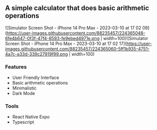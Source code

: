 
## A simple calculator that does basic arithmetic operations

![Simulator Screen Shot - iPhone 14 Pro Max - 2023-03-10 at 17 02 09](https://user-images.githubusercontent.com/88235457/224365048-6fe4b647-0f3f-47f4-8593-fe9ebed4971e.png | width=100)![Simulator Screen Shot - iPhone 14 Pro Max - 2023-03-10 at 17 02 17](https://user-images.githubusercontent.com/88235457/224365060-5ff1b935-4751-4a7c-a33d-339c27919f99.png | width=100)


### Features
- User Friendly Interface
- Basic arithmetic operations
- Minimalistic
- Dark Mode

### Tools
- React Native Expo
- Typescript
